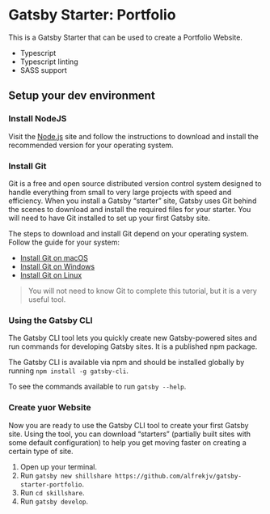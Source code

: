 # Gatsby Starter: Portfolio

This is a Gatsby Starter that can be used to create a Portfolio Website.

- Typescript
- Typescript linting
- SASS support

## Setup your dev environment

### Install NodeJS

Visit the [Node.js](https://nodejs.org/) site and follow the instructions to download and install the recommended version for your operating system.

### Install Git

Git is a free and open source distributed version control system designed to handle everything from small to very large projects with speed and efficiency. When you install a Gatsby “starter” site, Gatsby uses Git behind the scenes to download and install the required files for your starter. You will need to have Git installed to set up your first Gatsby site.

The steps to download and install Git depend on your operating system. Follow the guide for your system:

- [Install Git on macOS](https://www.atlassian.com/git/tutorials/install-git#mac-os-x)
- [Install Git on Windows](https://www.atlassian.com/git/tutorials/install-git#windows)
- [Install Git on Linux](https://www.atlassian.com/git/tutorials/install-git#linux)

> You will not need to know Git to complete this tutorial, but it is a very useful tool.

### Using the Gatsby CLI

The Gatsby CLI tool lets you quickly create new Gatsby-powered sites and run commands for developing Gatsby sites. It is a published npm package.

The Gatsby CLI is available via npm and should be installed globally by running `npm install -g gatsby-cli`.

To see the commands available to run `gatsby --help`.

### Create yuor Website

Now you are ready to use the Gatsby CLI tool to create your first Gatsby site. Using the tool, you can download “starters” (partially built sites with some default configuration) to help you get moving faster on creating a certain type of site.

1. Open up your terminal.
2. Run `gatsby new shillshare https://github.com/alfrekjv/gatsby-starter-portfolio`.
3. Run `cd skillshare`.
4. Run `gatsby develop`.
